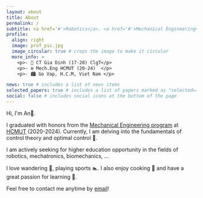 ```yaml
---
layout: about
title: About
permalink: /
subtitle: <a href='#'>Robotics</a>. <a href='#'>Mechanical Engineering</a>. <a href='#'>Control</a>.
profile:
  align: right
  image: prof_pic.jpg
  image_circular: true # crops the image to make it circular
  more_info: >
    <p>- 🧮 CT Gia Dinh (17-20) ClgT</p>
    <p>- ⚙️ Mech.Eng HCMUT (20-24)  </p>
    <p>- 🏙️ Go Vap, H.C.M, Viet Nam </p>

news: true # includes a list of news items
selected_papers: true # includes a list of papers marked as "selected={true}"
social: false # includes social icons at the bottom of the page
---
```

Hi, I'm An🌽.

I graduated with honors from the [Mechanical Engineering program](https://fme.hcmut.edu.vn/) at [HCMUT](https://en.wikipedia.org/wiki/Ho_Chi_Minh_City_University_of_Technology) (2020-2024). Currently, I am delving into the fundamentals of control theory and optimal control 🔬.

I am actively seeking for higher education opportunity in the fields of robotics, mechatronics, biomechanics, ...

I love wandering 🚊, playing sports 🏊. I also enjoy cooking 🍜 and have a great passion for learning 📝.

Feel free to contact me anytime by [email](an0906946088@gmail.com)!